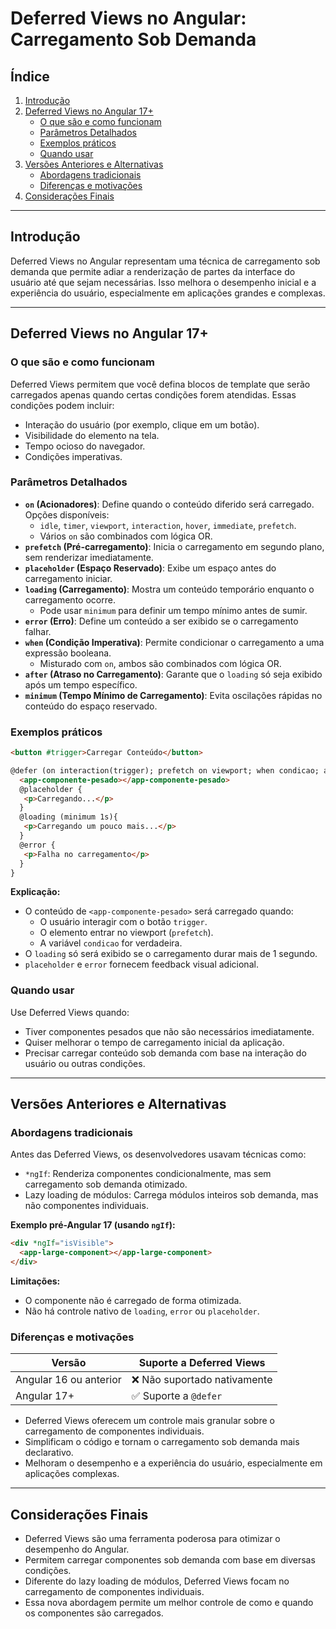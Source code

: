 # Deferred Views no Angular: Carregamento Sob Demanda

## Índice
1. [Introdução](#introducao)
2. [Deferred Views no Angular 17+](#deferred-views-no-angular-17)
   - [O que são e como funcionam](#o-que-sao-e-como-funcionam)
   - [Parâmetros Detalhados](#parametros-detalhados)
   - [Exemplos práticos](#exemplos-praticos)
   - [Quando usar](#quando-usar)
3. [Versões Anteriores e Alternativas](#versoes-anteriores-e-alternativas)
   - [Abordagens tradicionais](#abordagens-tradicionais)
   - [Diferenças e motivações](#diferencas-e-motivacoes)
4. [Considerações Finais](#consideracoes-finais)

---

## Introdução

Deferred Views no Angular representam uma técnica de carregamento sob demanda que permite adiar a renderização de partes da interface do usuário até que sejam necessárias. Isso melhora o desempenho inicial e a experiência do usuário, especialmente em aplicações grandes e complexas.

---

## Deferred Views no Angular 17+

### O que são e como funcionam

Deferred Views permitem que você defina blocos de template que serão carregados apenas quando certas condições forem atendidas. Essas condições podem incluir:

* Interação do usuário (por exemplo, clique em um botão).
* Visibilidade do elemento na tela.
* Tempo ocioso do navegador.
* Condições imperativas.

### Parâmetros Detalhados

- **`on` (Acionadores)**: Define quando o conteúdo diferido será carregado. Opções disponíveis:
  - `idle`, `timer`, `viewport`, `interaction`, `hover`, `immediate`, `prefetch`.
  - Vários `on` são combinados com lógica OR.
- **`prefetch` (Pré-carregamento)**: Inicia o carregamento em segundo plano, sem renderizar imediatamente.
- **`placeholder` (Espaço Reservado)**: Exibe um espaço antes do carregamento iniciar.
- **`loading` (Carregamento)**: Mostra um conteúdo temporário enquanto o carregamento ocorre.
  - Pode usar `minimum` para definir um tempo mínimo antes de sumir.
- **`error` (Erro)**: Define um conteúdo a ser exibido se o carregamento falhar.
- **`when` (Condição Imperativa)**: Permite condicionar o carregamento a uma expressão booleana.
  - Misturado com `on`, ambos são combinados com lógica OR.
- **`after` (Atraso no Carregamento)**: Garante que o `loading` só seja exibido após um tempo específico.
- **`minimum` (Tempo Mínimo de Carregamento)**: Evita oscilações rápidas no conteúdo do espaço reservado.

### Exemplos práticos

```html
<button #trigger>Carregar Conteúdo</button>

@defer (on interaction(trigger); prefetch on viewport; when condicao; after 1s) {
  <app-componente-pesado></app-componente-pesado>
  @placeholder {
   <p>Carregando...</p>
  }
  @loading (minimum 1s){
   <p>Carregando um pouco mais...</p>
  }
  @error {
   <p>Falha no carregamento</p>
  }
}
```

**Explicação:**
- O conteúdo de `<app-componente-pesado>` será carregado quando:
  - O usuário interagir com o botão `trigger`.
  - O elemento entrar no viewport (`prefetch`).
  - A variável `condicao` for verdadeira.
- O `loading` só será exibido se o carregamento durar mais de 1 segundo.
- `placeholder` e `error` fornecem feedback visual adicional.

### Quando usar

Use Deferred Views quando:
- Tiver componentes pesados que não são necessários imediatamente.
- Quiser melhorar o tempo de carregamento inicial da aplicação.
- Precisar carregar conteúdo sob demanda com base na interação do usuário ou outras condições.

---

## Versões Anteriores e Alternativas

### Abordagens tradicionais

Antes das Deferred Views, os desenvolvedores usavam técnicas como:
- `*ngIf`: Renderiza componentes condicionalmente, mas sem carregamento sob demanda otimizado.
- Lazy loading de módulos: Carrega módulos inteiros sob demanda, mas não componentes individuais.

**Exemplo pré-Angular 17 (usando `ngIf`):**

```html
<div *ngIf="isVisible">
  <app-large-component></app-large-component>
</div>
```

**Limitações:**
- O componente não é carregado de forma otimizada.
- Não há controle nativo de `loading`, `error` ou `placeholder`.

### Diferenças e motivações

| Versão | Suporte a Deferred Views |
|--------|-------------------------|
| Angular 16 ou anterior | ❌ Não suportado nativamente |
| Angular 17+ | ✅ Suporte a `@defer` |

* Deferred Views oferecem um controle mais granular sobre o carregamento de componentes individuais.
* Simplificam o código e tornam o carregamento sob demanda mais declarativo.
* Melhoram o desempenho e a experiência do usuário, especialmente em aplicações complexas.

---

## Considerações Finais

- Deferred Views são uma ferramenta poderosa para otimizar o desempenho do Angular.
- Permitem carregar componentes sob demanda com base em diversas condições.
- Diferente do lazy loading de módulos, Deferred Views focam no carregamento de componentes individuais.
- Essa nova abordagem permite um melhor controle de como e quando os componentes são carregados.

